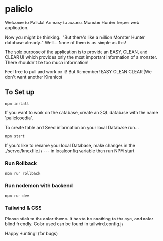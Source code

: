 # paliclo
Welcome to Paliclo! An easy to access Monster Hunter helper web application. 

Now you might be thinking.. "But there's like a million Monster Hunter database already.." Well... None of them is as simple as this!

The sole purpose of the application is to provide an EASY, CLEAN, and CLEAR UI which provides only the most important information of a monster. There shouldn't be too much information!

Feel free to pull and work on it! But Remember! EASY CLEAN CLEAR (We don't want another Kiranico)

## To Set up
```
npm install
```
If you want to work on the database, create an SQL database with the name 'paliclopedia'.

To create table and Seed information on your local Database run...
```
npm start

```

If you'd like to rename your local Database, make changes in the ./server/knexfile.js  --- in localconfig variable then run NPM start


### Run Rollback
```
npm run rollback

```

### Run nodemon with backend
```
npm run dev

```

### Tailwind & CSS

Please stick to the color theme. It has to be soothing to the eye, and color blind friendly.
Color used can be found in tailwind.config.js

Happy Hunting! (for bugs)
